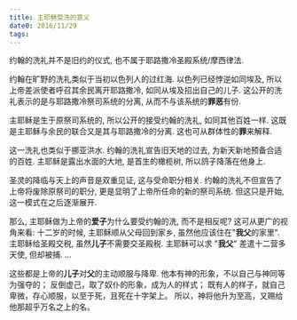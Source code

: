 ```yaml
---
title: 主耶稣受洗的意义
date0: 2016/11/29
tags: 
---
```


约翰的洗礼并不是旧约的仪式, 也不属于耶路撒冷圣殿系统/摩西律法.

约翰在旷野的洗礼类似于当初以色列人的过红海. 以色列已经悖逆如同埃及, 所以上帝差派使者呼召其余民离开耶路撒冷, 如同从埃及招出自己的儿子.  这公开的洗礼表示的是与耶路撒冷祭司系统的分离, 从而不与该系统的**罪恶**有份.

主耶稣是生于原祭司系统的, 所以公开的接受约翰的洗礼, 如同其他百姓一样. 这既是主耶稣与余民的联合又是其与耶路撒冷的分离. 这也可从群体性的**罪**来解释.

这一洗礼也类似于挪亚洪水. 约翰的洗礼宣告旧天地的过去, 为新天新地预备合适的百姓. 主耶稣是露出水面的大地, 是首生的橄榄树, 所以鸽子降落在他身上.

圣灵的降临与天上的声音是双重见证, 这与受命职分相关. 约翰的洗礼不但宣告了上帝将废除原祭司的职分, 更是显明了上帝所任命的新的祭司系统. 但这只是开始, 这一模式在之后逐渐展开.

那么, 主耶稣做为上帝的**爱子**为什么要受约翰的洗, 而不是相反呢? 这可从更广的视角来看:
十二岁的时候, 主耶稣顺从父母回到家乡, 虽然他应该住在"**我父**的家里".
主耶稣给圣殿交税, 虽然**儿子**不需要交圣殿税.
主耶稣可以求 "**我父**" 差遣十二营多天使, 但却被捕.
...

这些都是上帝的**儿子**对**父**的主动顺服与降卑. 他本有神的形象，不以自己与神同等为强夺的； 反倒虚己，取了奴仆的形象，成为人的样式； 既有人的样子，就自己卑微，存心顺服，以至于死，且死在十字架上。 所以，神将他升为至高，又赐给他那超乎万名之上的名。
